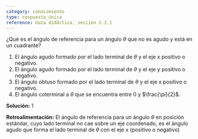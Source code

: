 ```yaml
---
category: conocimiento
type: respuesta_única
reference: Guía didáctica, sección 2.2.1
---
```

¿Qué es el ángulo de referencia para un ángulo $\theta$ que no es agudo y está en un cuadrante?

1. El ángulo agudo formado por el lado terminal de $\theta$ y el eje x positivo o negativo.
2. El ángulo agudo formado por el lado terminal de $\theta$ y el eje y positivo o negativo.
3. El ángulo obtuso formado por el lado terminal de $\theta$ y el eje x positivo o negativo.
4. El ángulo coterminal a $\theta$ que se encuentra entre 0 y $\frac{\pi}{2}$.

**Solución:** 1

**Retroalimentación:** El ángulo de referencia para un ángulo $\theta$ en posición estándar, cuyo lado terminal no cae sobre un eje coordenado, es el ángulo agudo que forma el lado terminal de $\theta$ con el eje x (positivo o negativo)
